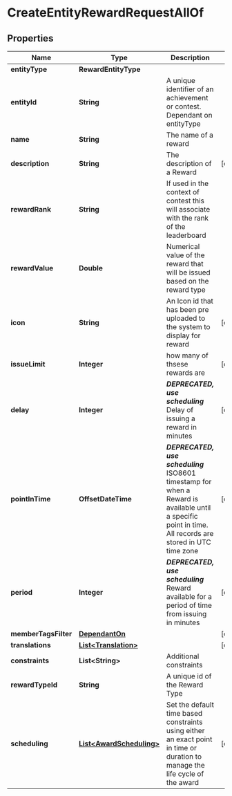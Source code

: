 

# CreateEntityRewardRequestAllOf


## Properties

Name | Type | Description | Notes
------------ | ------------- | ------------- | -------------
**entityType** | **RewardEntityType** |  | 
**entityId** | **String** | A unique identifier of an achievement or contest. Dependant on entityType | 
**name** | **String** | The name of a reward | 
**description** | **String** | The description of a Reward |  [optional]
**rewardRank** | **String** | If used in the context of contest this will associate with the rank of the leaderboard | 
**rewardValue** | **Double** | Numerical value of the reward that will be issued based on the reward type | 
**icon** | **String** | An Icon id that has been pre uploaded to the system to display for reward |  [optional]
**issueLimit** | **Integer** | how many of thsese rewards are |  [optional]
**delay** | **Integer** | ***DEPRECATED, use scheduling*** Delay of issuing a reward in minutes |  [optional]
**pointInTime** | **OffsetDateTime** | ***DEPRECATED, use scheduling*** ISO8601 timestamp for when a Reward is available until a specific point in time. All records are stored in UTC time zone |  [optional]
**period** | **Integer** | ***DEPRECATED, use scheduling*** Reward available for a period of time from issuing in minutes |  [optional]
**memberTagsFilter** | [**DependantOn**](DependantOn.md) |  |  [optional]
**translations** | [**List&lt;Translation&gt;**](Translation.md) |  |  [optional]
**constraints** | **List&lt;String&gt;** | Additional constraints | 
**rewardTypeId** | **String** | A unique id of the Reward Type | 
**scheduling** | [**List&lt;AwardScheduling&gt;**](AwardScheduling.md) | Set the default time based constraints using either an exact point in time or duration to manage the life cycle of the award |  [optional]



